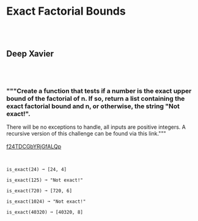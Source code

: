 # Exact Factorial Bounds
<br><br>
## Deep Xavier
<br><br>
### """Create a  function that tests if a number is the exact upper bound of the factorial of n. If so, return a list containing the exact factorial bound and n, or otherwise, the string "Not exact!".
There will be no exceptions to handle, all inputs are positive integers.
A recursive version of this challenge can be found via this link."""
<br><br>
[f24TDCGbYRjGfALQp](https://edabit.com/challenge/f24TDCGbYRjGfALQp)
<br><br>
```is_exact(6) ➞ [6, 3]

is_exact(24) ➞ [24, 4]

is_exact(125) ➞ "Not exact!"

is_exact(720) ➞ [720, 6]

is_exact(1024) ➞ "Not exact!"

is_exact(40320) ➞ [40320, 8]
```

<br><br>
